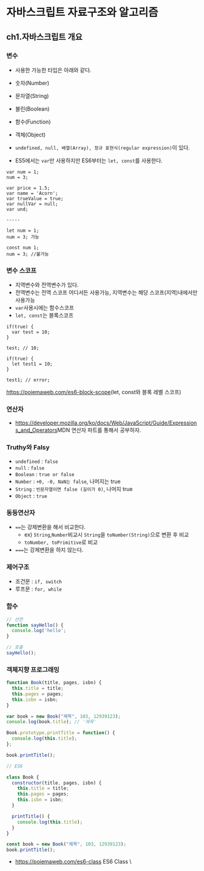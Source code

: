 # 자바스크립트 자료구조와 알고리즘

## ch1.자바스크립트 개요

### 변수

- 사용한 가능한 타입은 아래와 같다.
- 숫자(Number)
- 문자열(String)
- 불린(Boolean)
- 함수(Function)
- 객체(Object)
- `undefined, null, 배열(Array), 정규 표현식(regular expression)`이 있다.

- ES5에서는 `var`만 사용하지만 ES6부터는 `let, const`를 사용한다.

```Javscript
var num = 1;
num = 3;

var price = 1.5;
var name = 'Acorn';
var trueValue = true;
var nullVar = null;
var und;

-----

let num = 1;
num = 3; 가능

const num 1;
num = 3; //불가능
```

### 변수 스코프

- 지역변수와 전역변수가 있다.
- 전역변수는 전역 스코프 어디서든 사용가능, 지역변수는 해당 스코프(지역)내에서만 사용가능
- `var`사용시에는 함수스코프
- `let, const`는 블록스코프

```javacript
if(true) {
  var test = 10;
}

test; // 10;

if(true) {
  let test1 = 10;
}

test1; // error;
```

<https://poiemaweb.com/es6-block-scope>(let, const와 블록 레벨 스코프)

### 연산자

- <https://developer.mozilla.org/ko/docs/Web/JavaScript/Guide/Expressions_and_Operators>MDN 연산자 파트를 통해서 공부하자.

### Truthy와 Falsy

- `undefined` : `false`
- `null` : `false`
- `Boolean` : `true or false`
- `Number` : `+0, -0, NaN는 false`, 나머지는 true
- `String` : `빈문자열이면 false (길이가 0)`, 나머지 true
- `Object` : `true`

### 동등연산자

- `==`는 강제변환을 해서 비교한다.
  - ex) `String`,`Number`비교시 `String`을 `toNumber(String)`으로 변환 후 비교
  - `toNumber, toPrimitive`로 비교
- `===`는 강제변환을 하지 않는다.

### 제어구조

- 조건문 : `if, switch`
- 루프문 : `for, while`

### 함수

```javascript
// 선언
function sayHello() {
  console.log('hello';
}

// 호출
sayHello();
```

### 객체지향 프로그래밍

```javascript
function Book(title, pages, isbn) {
  this.title = title;
  this.pages = pages;
  this.isbn = isbn;
}

var book = new Book("제목", 103, 12939123);
console.log(book.title); // '제목'

Book.prototype.printTitle = function() {
  console.log(this.title);
};

book.printTitle();

// ES6

class Book {
  constructor(title, pages, isbn) {
    this.title = title;
    this.pages = pages;
    this.isbn = isbn;
  }

  printTitle() {
    console.log(this.title);
  }
}

const book = new Book("제목", 103, 12939123);
book.printTitle();
```

- <https://poiemaweb.com/es6-class> ES6 Class
\